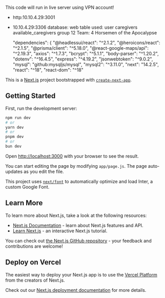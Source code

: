 This code will run in live server using VPN account! 
- http:10.10.4.29:3001
- 10.10.4.29:3306
  database: web
  table used:
  user
  caregivers
  available_caregivers
  group 12
  Team: 4 Horsemen of the Apocalypse
  
 
  "dependencies": {
    "@headlessui/react": "^2.1.2",
    "@heroicons/react": "^2.1.5",
    "@prisma/client": "^5.18.0",
    "@react-google-maps/api": "^2.19.3",
    "axios": "^1.7.3",
    "bcrypt": "^5.1.1",
    "body-parser": "^1.20.2",
    "dotenv": "^16.4.5",
    "express": "^4.19.2",
    "jsonwebtoken": "^9.0.2",
    "mysql": "github:mysqljs/mysql",
    "mysql2": "^3.11.0",
    "next": "14.2.5",
    "react": "^18",
    "react-dom": "^18"


This is a [Next.js](https://nextjs.org/) project bootstrapped with [`create-next-app`](https://github.com/vercel/next.js/tree/canary/packages/create-next-app).

## Getting Started

First, run the development server:

```bash
npm run dev
# or
yarn dev
# or
pnpm dev
# or
bun dev
```

Open [http://localhost:3000](http://localhost:3000) with your browser to see the result.

You can start editing the page by modifying `app/page.js`. The page auto-updates as you edit the file.

This project uses [`next/font`](https://nextjs.org/docs/basic-features/font-optimization) to automatically optimize and load Inter, a custom Google Font.

## Learn More

To learn more about Next.js, take a look at the following resources:

- [Next.js Documentation](https://nextjs.org/docs) - learn about Next.js features and API.
- [Learn Next.js](https://nextjs.org/learn) - an interactive Next.js tutorial.

You can check out [the Next.js GitHub repository](https://github.com/vercel/next.js/) - your feedback and contributions are welcome!

## Deploy on Vercel

The easiest way to deploy your Next.js app is to use the [Vercel Platform](https://vercel.com/new?utm_medium=default-template&filter=next.js&utm_source=create-next-app&utm_campaign=create-next-app-readme) from the creators of Next.js.

Check out our [Next.js deployment documentation](https://nextjs.org/docs/deployment) for more details.
